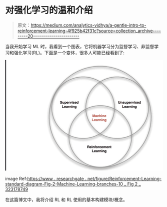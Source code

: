 # 对强化学习的温和介绍

> 原文：<https://medium.com/analytics-vidhya/a-gentle-intro-to-reinforcement-learning-4f925b42f31c?source=collection_archive---------20----------------------->

当我开始学习 ML 时，我看到一个图表，它将机器学习分为监督学习、非监督学习和强化学习(RL)。下面是一个变体，很多人可能已经看到了:

![](img/e641194f1ad8bca3b7ac5510f10fec22.png)

image Ref:[https://www . researchgate . net/figure/Reinforcement-Learning-standard-diagram-Fig-2-Machine-Learning-branches-10 _ Fig 2 _ 323178749](https://www.researchgate.net/figure/Reinforcement-Learning-standard-diagram-Fig-2-Machine-Learning-branches-10_fig2_323178749)

在这篇博文中，我将介绍 RL 和 RL 使用的基本构建模块/概念。